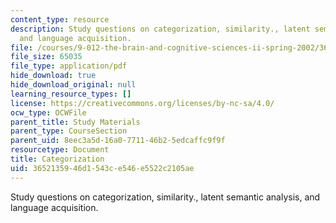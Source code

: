 ```yaml
---
content_type: resource
description: Study questions on categorization, similarity., latent semantic analysis,
  and language acquisition.
file: /courses/9-012-the-brain-and-cognitive-sciences-ii-spring-2002/3652135946d1543ce546e5522c2105ae_catagorization.pdf
file_size: 65035
file_type: application/pdf
hide_download: true
hide_download_original: null
learning_resource_types: []
license: https://creativecommons.org/licenses/by-nc-sa/4.0/
ocw_type: OCWFile
parent_title: Study Materials
parent_type: CourseSection
parent_uid: 8eec3a5d-16a0-7711-46b2-5edcaffc9f9f
resourcetype: Document
title: Categorization
uid: 36521359-46d1-543c-e546-e5522c2105ae
---
```

Study questions on categorization, similarity., latent semantic analysis, and language acquisition.